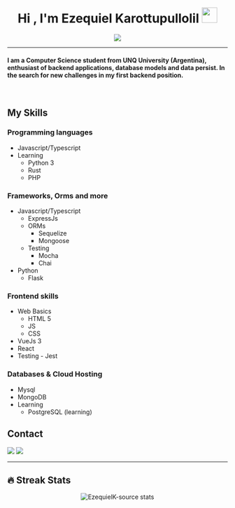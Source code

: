 
<h1 align="center">Hi , I'm Ezequiel Karottupullolil <img src="https://media.giphy.com/media/hvRJCLFzcasrR4ia7z/giphy.gif" width="35"></h1>
<p align="center">
  <a href="https://github.com/DenverCoder1/readme-typing-svg"><img src="https://readme-typing-svg.herokuapp.com?lines=Computer+science+student;Backend+Developer;NodeJs%20|%20ExpressJs%20|%20Mocha;Database+techs+|+%20Mysql+|+%20Mongodb+|&center=true&width=500&height=50"></a>
</p>
<hr/>
<h4 align="left">I am a Computer Science student from UNQ University (Argentina), enthusiast of backend applications, database models and data persist. In the search for new challenges in my first backend position.</h4>
<br>



## My Skills

### Programming languages
- Javascript/Typescript
- Learning
	- Python 3
	- Rust 
	- PHP
### Frameworks, Orms and more
- Javascript/Typescript
	- ExpressJs
	- ORMs
		- Sequelize
		- Mongoose 
	- Testing
		- Mocha
		- Chai
- Python
	- Flask


### Frontend skills
- Web Basics
	- HTML 5
	- JS
	- CSS
- VueJs 3
- React
- Testing
		- Jest

### Databases & Cloud Hosting
- Mysql
- MongoDB
- Learning
	- PostgreSQL (learning)


## Contact
<p align="left">
	<a href="mailto:programacionezequielk@gmail.com"><img src="https://img.icons8.com/color/48/000000/gmail--v1.png"/></a>
	<a href="https://www.linkedin.com/in/ezequiel-karottupullolilllolil-backenddev/"><img src="https://img.icons8.com/color/48/000000/linkedin.png"/></a>
</p>
<hr/>

## 🔥 Streak Stats
<p align="center"><img src="https://github-readme-streak-stats.herokuapp.com/?user=Ezequielk-source&theme=algolia" alt="EzequielK-source stats"  /></p>






